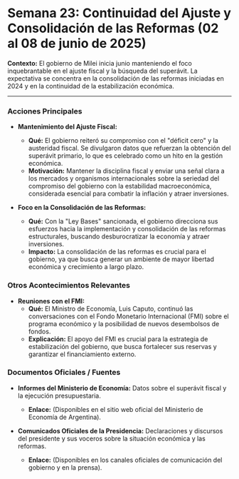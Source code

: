 # Semana 23: Continuidad del Ajuste y Consolidación de las Reformas (02 al 08 de junio de 2025)

**Contexto:** El gobierno de Milei inicia junio manteniendo el foco inquebrantable en el ajuste fiscal y la búsqueda del superávit. La expectativa se concentra en la consolidación de las reformas iniciadas en 2024 y en la continuidad de la estabilización económica.

---

### Acciones Principales

*   **Mantenimiento del Ajuste Fiscal:**
    *   **Qué:** El gobierno reiteró su compromiso con el "déficit cero" y la austeridad fiscal. Se divulgaron datos que refuerzan la obtención del superávit primario, lo que es celebrado como un hito en la gestión económica.
    *   **Motivación:** Mantener la disciplina fiscal y enviar una señal clara a los mercados y organismos internacionales sobre la seriedad del compromiso del gobierno con la estabilidad macroeconómica, considerada esencial para combatir la inflación y atraer inversiones.

*   **Foco en la Consolidación de las Reformas:**
    *   **Qué:** Con la "Ley Bases" sancionada, el gobierno direcciona sus esfuerzos hacia la implementación y consolidación de las reformas estructurales, buscando desburocratizar la economía y atraer inversiones.
    *   **Impacto:** La consolidación de las reformas es crucial para el gobierno, ya que busca generar un ambiente de mayor libertad económica y crecimiento a largo plazo.

### Otros Acontecimientos Relevantes

*   **Reuniones con el FMI:**
    *   **Qué:** El Ministro de Economía, Luis Caputo, continuó las conversaciones con el Fondo Monetario Internacional (FMI) sobre el programa económico y la posibilidad de nuevos desembolsos de fondos.
    *   **Explicación:** El apoyo del FMI es crucial para la estrategia de estabilización del gobierno, que busca fortalecer sus reservas y garantizar el financiamiento externo.

### Documentos Oficiales / Fuentes

*   **Informes del Ministerio de Economía:** Datos sobre el superávit fiscal y la ejecución presupuestaria.
    *   **Enlace:** (Disponibles en el sitio web oficial del Ministerio de Economía de Argentina).

*   **Comunicados Oficiales de la Presidencia:** Declaraciones y discursos del presidente y sus voceros sobre la situación económica y las reformas.
    *   **Enlace:** (Disponibles en los canales oficiales de comunicación del gobierno y en la prensa).
